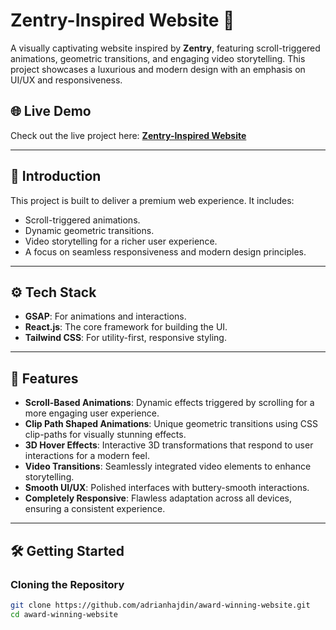 # Zentry-Inspired Website 🌟  

A visually captivating website inspired by **Zentry**, featuring scroll-triggered animations, geometric transitions, and engaging video storytelling. This project showcases a luxurious and modern design with an emphasis on UI/UX and responsiveness.  

## 🌐 Live Demo  
Check out the live project here: [**Zentry-Inspired Website**](https://zentry-pearl.vercel.app/)  

---

## 🤖 Introduction  
This project is built to deliver a premium web experience. It includes:  
- Scroll-triggered animations.  
- Dynamic geometric transitions.  
- Video storytelling for a richer user experience.  
- A focus on seamless responsiveness and modern design principles.  

---

## ⚙️ Tech Stack  
- **GSAP**: For animations and interactions.  
- **React.js**: The core framework for building the UI.  
- **Tailwind CSS**: For utility-first, responsive styling.  

---

## 🔋 Features  
- **Scroll-Based Animations**: Dynamic effects triggered by scrolling for a more engaging user experience.  
- **Clip Path Shaped Animations**: Unique geometric transitions using CSS clip-paths for visually stunning effects.  
- **3D Hover Effects**: Interactive 3D transformations that respond to user interactions for a modern feel.  
- **Video Transitions**: Seamlessly integrated video elements to enhance storytelling.  
- **Smooth UI/UX**: Polished interfaces with buttery-smooth interactions.  
- **Completely Responsive**: Flawless adaptation across all devices, ensuring a consistent experience.  

---

## 🛠️ Getting Started  

### Cloning the Repository  
```bash
git clone https://github.com/adrianhajdin/award-winning-website.git
cd award-winning-website
